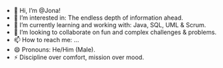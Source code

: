 - 👋 Hi, I’m @Jona!
- 👀 I’m interested in: The endless depth of information ahead.
- 🌱 I’m currently learning and working with: Java, SQL, UML & Scrum. 
- 💞️ I’m looking to collaborate on fun and complex challenges & problems.
- 📫 How to reach me: ...
- 😄 Pronouns: He/Him (Male).
- ⚡ Discipline over comfort, mission over mood.

<!---
Jona-A/Jona-A is a ✨ special ✨ repository because its `README.md` (this file) appears on your GitHub profile.
You can click the Preview link to take a look at your changes.
--->
